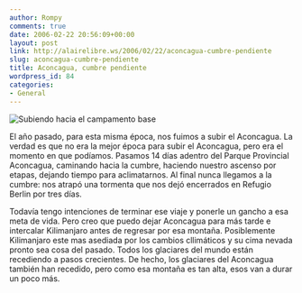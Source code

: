 ```yaml
---
author: Rompy
comments: true
date: 2006-02-22 20:56:09+00:00
layout: post
link: http://alairelibre.ws/2006/02/22/aconcagua-cumbre-pendiente
slug: aconcagua-cumbre-pendiente
title: Aconcagua, cumbre pendiente
wordpress_id: 84
categories:
- General
---
```


![Subiendo hacia el campamento base](http://alairelibre.ws/wp-content/uploads/2006/02/aconcagua.JPG)

El año pasado, para esta misma época, nos fuimos a subir el Aconcagua. La verdad es que no era la mejor época para subir el Aconcagua, pero era el momento en que podíamos. Pasamos 14 días adentro del Parque Provincial Aconcagua, caminando hacia la cumbre, haciendo nuestro ascenso por etapas, dejando tiempo para aclimatarnos. Al final nunca llegamos a la cumbre: nos atrapó una tormenta que nos dejó encerrados en Refugio Berlin por tres días.

Todavía tengo intenciones de terminar ese viaje y ponerle un gancho a esa meta de vida. Pero creo que puedo dejar Aconcagua para más tarde e intercalar Kilimanjaro antes de regresar por esa montaña. Posiblemente Kilimanjaro este mas asediada por los cambios cllimáticos y su cima nevada pronto sea cosa del pasado. Todos los glaciares del mundo están recediendo a pasos crecientes. De hecho, los glaciares del Aconcagua también han recedido, pero como esa montaña es tan alta, esos van a durar un poco más.
